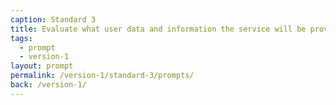 ```yaml
---
caption: Standard 3
title: Evaluate what user data and information the service will be providing or storing, and address the security level, legal responsibilities, and risks associated with the service (consulting with experts where appropriate).
tags:
  - prompt
  - version-1
layout: prompt
permalink: /version-1/standard-3/prompts/
back: /version-1/
---
```

